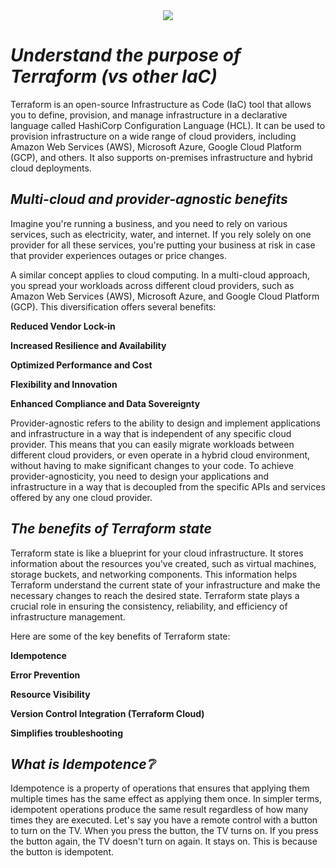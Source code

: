 <div align="center">
    <img src=".../022/assets/tf.png">
</div>

# *Understand the purpose of Terraform (vs other IaC)*

Terraform is an open-source Infrastructure as Code (IaC) tool that allows you to define, provision, and manage infrastructure in a declarative language called HashiCorp Configuration Language (HCL). It can be used to provision infrastructure on a wide range of cloud providers, including Amazon Web Services (AWS), Microsoft Azure, Google Cloud Platform (GCP), and others. It also supports on-premises infrastructure and hybrid cloud deployments.

## *Multi-cloud and provider-agnostic benefits*

Imagine you're running a business, and you need to rely on various services, such as electricity, water, and internet. If you rely solely on one provider for all these services, you're putting your business at risk in case that provider experiences outages or price changes. 

A similar concept applies to cloud computing. In a multi-cloud approach, you spread your workloads across different cloud providers, such as Amazon Web Services (AWS), Microsoft Azure, and Google Cloud Platform (GCP). This diversification offers several benefits:

**Reduced Vendor Lock-in**

**Increased Resilience and Availability**

**Optimized Performance and Cost**

**Flexibility and Innovation**

**Enhanced Compliance and Data Sovereignty**

Provider-agnostic refers to the ability to design and implement applications and infrastructure in a way that is independent of any specific cloud provider. This means that you can easily migrate workloads between different cloud providers, or even operate in a hybrid cloud environment, without having to make significant changes to your code. To achieve provider-agnosticity, you need to design your applications and infrastructure in a way that is decoupled from the specific APIs and services offered by any one cloud provider.

## *The benefits of Terraform state*

Terraform state is like a blueprint for your cloud infrastructure. It stores information about the resources you've created, such as virtual machines, storage buckets, and networking components. This information helps Terraform understand the current state of your infrastructure and make the necessary changes to reach the desired state. Terraform state plays a crucial role in ensuring the consistency, reliability, and efficiency of infrastructure management.

Here are some of the key benefits of Terraform state:

**Idempotence**

**Error Prevention**

**Resource Visibility**

**Version Control Integration (Terraform Cloud)**

**Simplifies troubleshooting**

## *What is Idempotence:grey_question:*

 Idempotence is a property of operations that ensures that applying them multiple times has the same effect as applying them once. In simpler terms, idempotent operations produce the same result regardless of how many times they are executed. Let's say you have a remote control with a button to turn on the TV. When you press the button, the TV turns on. If you press the button again, the TV doesn't turn on again. It stays on. This is because the button is idempotent.
